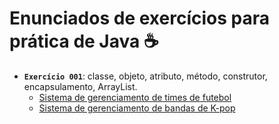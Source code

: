 # Enunciados de exercícios para prática de Java ☕

- **`Exercício 001`**: classe, objeto, atributo, método, construtor, encapsulamento, ArrayList.
  - [Sistema de gerenciamento de times de futebol](./exercicio-001-a/README.md)
  - [Sistema de gerenciamento de bandas de K-pop](./exercicio-001-b/README.md)

